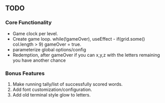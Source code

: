 ## TODO

### Core Functionality
- Game clock per level.
- Create game loop.  while(!gameOver), useEffect - if(grid.some() col.length > 9) gameOver = true.
- parameterize global options/config
- Redemption, after gameOver if you can x,y,z with the letters remaining you have another chance


### Bonus Features
1. Make running tally/list of successfully scored words.
2. Add font customization/configuration.
3. Add old terminal style glow to letters.
